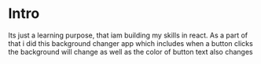 # Intro 

Its just a learning purpose, that iam building my skills in react. As a part of that i did this background changer app which includes when a button clicks the background will change as well as the color of button text also changes